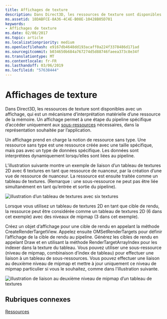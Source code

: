 ```yaml
---
title: Affichages de texture
description: Dans Direct3D, les ressources de texture sont disponibles avec un affichage, qui est un mécanisme d’interprétation matérielle d’une ressource de la mémoire.
ms.assetid: 18DABFCE-8A36-4C4E-B08E-10428B05D701
keywords:
- Affichages de texture
ms.date: 02/08/2017
ms.topic: article
ms.localizationpriority: medium
ms.openlocfilehash: e9167db4648dd193acaff0a224f3378486d171ad
ms.sourcegitcommit: b034650b684a767274d5d88746faeea373c8e34f
ms.translationtype: MT
ms.contentlocale: fr-FR
ms.lasthandoff: 03/06/2019
ms.locfileid: "57638444"
---
```

# <a name="texture-views"></a>Affichages de texture


Dans Direct3D, les ressources de texture sont disponibles avec un affichage, qui est un mécanisme d’interprétation matérielle d’une ressource de la mémoire. Un affichage permet à une étape du pipeline spécifique d’accéder uniquement aux [sous-ressources](resource-types.md) nécessaires, dans la représentation souhaitée par l’application.

Un affichage prend en charge la notion de ressource sans type. Une ressource sans type est une ressource créée avec une taille spécifique, mais pas avec un type de données spécifique. Les données sont interprétées dynamiquement lorsqu’elles sont liées au pipeline.

L’illustration suivante montre un exemple de liaison d’un tableau de textures 2D avec 6 textures en tant que ressource de nuanceur, par la création d’une vue de ressource de nuanceur. La ressource est ensuite traitée comme un tableau de textures. (Remarque : une sous-ressource ne peut pas être liée simultanément en tant qu’entrée et sortie du pipeline).

![illustration d’un tableau de textures avec six textures](images/d3d10-cube-texture-faces.png)

Lorsque vous utilisez un tableau de textures 2D en tant que cible de rendu, la ressource peut être considérée comme un tableau de textures 2D (6 dans cet exemple) avec des niveaux de mipmap (3 dans cet exemple).

Créez un objet d’affichage pour une cible de rendu en appelant la méthode CreateRenderTargetView. Appelez ensuite OMSetRenderTargets pour définir l’affichage de la cible de rendu au pipeline. Générez les cibles de rendu en appelant Draw et en utilisant la méthode RenderTargetArrayIndex pour les indexer dans la texture du tableau. Vous pouvez utiliser une sous-ressource (niveau de mipmap, combinaison d’index de tableau) pour effectuer une liaison à un tableau de sous-ressources. Vous pouvez effectuer une liaison au deuxième niveau de mipmap et mettre à jour uniquement ce niveau de mipmap particulier si vous le souhaitez, comme dans l’illustration suivante.

![illustration de liaison au deuxième niveau de mipmap d’un tableau de textures](images/d3d10-cube-texture-faces-subresource.png)

## <a name="span-idrelated-topicsspanrelated-topics"></a><span id="related-topics"></span>Rubriques connexes


[Ressources](resources.md)

 

 




